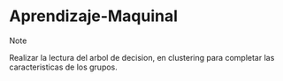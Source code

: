 # Aprendizaje-Maquinal
> [!NOTE]
> Realizar la lectura del arbol de decision, en clustering para completar las caracteristicas de los grupos.